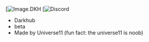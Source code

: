 [![Image.DKH](https://pbs.twimg.com/profile_images/1252286508356317189/7cvEuCb-_400x400.jpg)
[![Discord](https://i.imgur.com/Vsf0Njv.png)
- Darkhub 
- beta
- Made by Universe11 (fun fact: the universe11 is noob)
